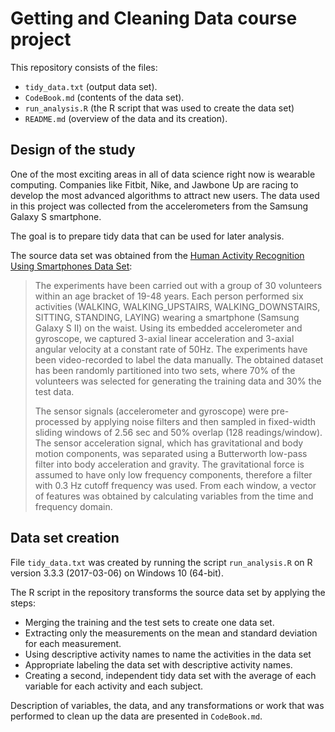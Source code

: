 ﻿# Getting and Cleaning Data course project

This repository consists of the files:

- `tidy_data.txt` (output data set).
- `CodeBook.md` (contents of the data set).
- `run_analysis.R` (the R script that was used to create the data set) 
- `README.md` (overview of the data and its creation).

## Design of the study <a name="design-of-the-study"></a>

One of the most exciting areas in all of data science right now is wearable computing. Companies like Fitbit, Nike, and Jawbone Up are racing to develop the most advanced algorithms to attract new users. The data used in this project was collected from the accelerometers from the Samsung Galaxy S smartphone.

The goal is to prepare tidy data that can be used for later analysis.

The source data set was obtained from the [Human Activity Recognition Using Smartphones Data Set](http://archive.ics.uci.edu/ml/datasets/Human+Activity+Recognition+Using+Smartphones#):

> The experiments have been carried out with a group of 30 volunteers within an age bracket of 19-48 years. Each person performed six activities (WALKING, WALKING\_UPSTAIRS, WALKING\_DOWNSTAIRS, SITTING, STANDING, LAYING) wearing a smartphone (Samsung Galaxy S II) on the waist. Using its embedded accelerometer and gyroscope, we captured 3-axial linear acceleration and 3-axial angular velocity at a constant rate of 50Hz. The experiments have been video-recorded to label the data manually. The obtained dataset has been randomly partitioned into two sets, where 70% of the volunteers was selected for generating the training data and 30% the test data.
> 
> The sensor signals (accelerometer and gyroscope) were pre-processed by applying noise filters and then sampled in fixed-width sliding windows of 2.56 sec and 50% overlap (128 readings/window). The sensor acceleration signal, which has gravitational and body motion components, was separated using a Butterworth low-pass filter into body acceleration and gravity. The gravitational force is assumed to have only low frequency components, therefore a filter with 0.3 Hz cutoff frequency was used. From each window, a vector of features was obtained by calculating variables from the time and frequency domain.


## Data set creation <a name="data-set-creation"></a>

File `tidy_data.txt` was created by running the script `run_analysis.R` on R version 3.3.3 (2017-03-06) on Windows 10 (64-bit).

The R script in the repository transforms the source data set by applying the steps:

- Merging the training and the test sets to create one data set.
- Extracting only the measurements on the mean and standard deviation for each measurement.
- Using descriptive activity names to name the activities in the data set
- Appropriate labeling the data set with descriptive activity names.
- Creating a second, independent tidy data set with the average of each variable for each activity and each subject.

Description of variables, the data, and any transformations or work that was performed to clean up the data are presented in `CodeBook.md`.
